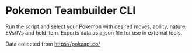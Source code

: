 # Pokemon Teambuilder CLI
Run the script and select your Pokemon with desired moves, ability, nature, EVs/IVs and held item.
Exports data as a json file for use in external tools.

Data collected from https://pokeapi.co/